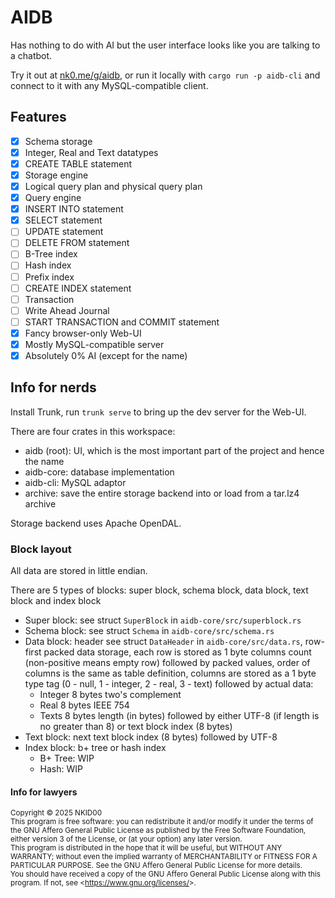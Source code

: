 # AIDB

Has nothing to do with AI but the user interface looks like you are talking to a chatbot.

Try it out at [nk0.me/g/aidb](https://nk0.me/g/aidb), or run it locally with `cargo run -p aidb-cli` and connect to it with any MySQL-compatible client.

## Features

- [x] Schema storage
- [x] Integer, Real and Text datatypes
- [x] CREATE TABLE statement
- [x] Storage engine
- [x] Logical query plan and physical query plan
- [x] Query engine
- [x] INSERT INTO statement
- [x] SELECT statement
- [ ] UPDATE statement
- [ ] DELETE FROM statement
- [ ] B-Tree index
- [ ] Hash index
- [ ] Prefix index
- [ ] CREATE INDEX statement
- [ ] Transaction
- [ ] Write Ahead Journal
- [ ] START TRANSACTION and COMMIT statement
- [x] Fancy browser-only Web-UI
- [x] Mostly MySQL-compatible server
- [x] Absolutely 0% AI (except for the name)

## Info for nerds

Install Trunk, run `trunk serve` to bring up the dev server for the Web-UI.

There are four crates in this workspace:

- aidb (root): UI, which is the most important part of the project and hence the name
- aidb-core: database implementation
- aidb-cli: MySQL adaptor
- archive: save the entire storage backend into or load from a tar.lz4 archive

Storage backend uses Apache OpenDAL.

### Block layout

All data are stored in little endian.

There are 5 types of blocks: super block, schema block, data block, text block and index block

- Super block: see struct `SuperBlock` in `aidb-core/src/superblock.rs`
- Schema block: see struct `Schema` in `aidb-core/src/schema.rs`
- Data block: header see struct `DataHeader` in `aidb-core/src/data.rs`, row-first packed data storage, each row is stored as 1 byte columns count (non-positive means empty row) followed by packed values, order of columns is the same as table definition, columns are stored as a 1 byte type tag (0 - null, 1 - integer, 2 - real, 3 - text) followed by actual data:
  - Integer 8 bytes two's complement
  - Real 8 bytes IEEE 754
  - Texts 8 bytes length (in bytes) followed by either UTF-8 (if length is no greater than 8) or text block index (8 bytes)
- Text block: next text block index (8 bytes) followed by UTF-8
- Index block: b+ tree or hash index
  - B+ Tree: WIP
  - Hash: WIP


#### Info for lawyers

<sup>
Copyright &copy; 2025 NKID00
<br>
This program is free software: you can redistribute it and/or modify it under the terms of the GNU Affero General Public License as published by the Free Software Foundation, either version 3 of the License, or (at your option) any later version.
<br>
This program is distributed in the hope that it will be useful, but WITHOUT ANY WARRANTY; without even the implied warranty of MERCHANTABILITY or FITNESS FOR A PARTICULAR PURPOSE. See the GNU Affero General Public License for more details.
<br>
You should have received a copy of the GNU Affero General Public License along with this program. If not, see &lt;<a href="https://www.gnu.org/licenses/" target="_blank">https://www.gnu.org/licenses/</a>&gt;.
</sup>
